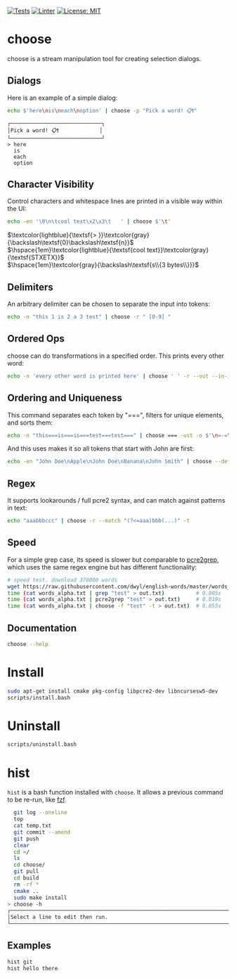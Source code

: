 [![Tests](https://github.com/jagprog5/choose/actions/workflows/tests.yml/badge.svg)](https://github.com/jagprog5/choose/actions/workflows/tests.yml)
[![Linter](https://github.com/jagprog5/choose/actions/workflows/cpp-linter.yml/badge.svg)](https://github.com/jagprog5/choose/actions/workflows/cpp-linter.yml)
[![License: MIT](https://img.shields.io/badge/License-MIT-yellow.svg)](https://opensource.org/licenses/MIT)

# choose

choose is a stream manipulation tool for creating selection dialogs.
## Dialogs

Here is an example of a simple dialog:

```bash
echo $'here\nis\neach\noption' | choose -p "Pick a word! 📋❗"
```
```
┌─────────────────────────────┐
│Pick a word! 📋❗             │
└─────────────────────────────┘
> here
  is
  each
  option
```
## Character Visibility

Control characters and whitespace lines are printed in a visible way within the UI:

```bash
echo -en '\0\n\tcool text\x2\x3\t   ' | choose $'\t'
```

[comment]: <> (this formatting + colors looks reasonable locally + various github themes)

$\textcolor{lightblue}{\textsf{> }}\textcolor{gray}{\backslash\textsf{0}\backslash\textsf{n}}$  
$\hspace{1em}\textcolor{lightblue}{\textsf{cool text}}\textcolor{gray}{\textsf{STXETX}}$  
$\hspace{1em}\textcolor{gray}{\backslash\textsf{s\\{3 bytes\\}}}$

## Delimiters

An arbitrary delimiter can be chosen to separate the input into tokens:

```bash
echo -n "this 1 is 2 a 3 test" | choose -r " [0-9] "
```
## Ordered Ops

choose can do transformations in a specified order. This prints every other word:

```bash
echo -n 'every other word is printed here' | choose ' ' -r --out --in-index=after -f '[02468]$' --sub '(.*) [0-9]+' '$1'
```

## Ordering and Uniqueness

This command separates each token by "===", filters for unique elements, and sorts them:

```bash
echo -n "this===is===is===test===test===" | choose === -ust -o $'\n=-=\n'
```

And this uses makes it so all tokens that start with John are first:

```bash
echo -en "John Doe\nApple\nJohn Doe\nBanana\nJohn Smith" | choose --defined-sort-z '^John' -r
```

## Regex

It supports lookarounds / full pcre2 syntax, and can match against patterns in text:

```bash
echo "aaabbbccc" | choose -r --match "(?<=aaa)bbb(...)" -t
```
## Speed

For a simple grep case, its speed is slower but comparable to [pcre2grep](https://www.pcre.org/current/doc/html/pcre2grep.html), which uses the same regex engine but has different functionality:

```bash
# speed test. download 370000 words
wget https://raw.githubusercontent.com/dwyl/english-words/master/words_alpha.txt
time (cat words_alpha.txt | grep "test" > out.txt)          # 0.005s
time (cat words_alpha.txt | pcre2grep "test" > out.txt)     # 0.019s
time (cat words_alpha.txt | choose -f "test" -t > out.txt)  # 0.055s
```
## Documentation

```bash
choose --help
```
# Install

```bash
sudo apt-get install cmake pkg-config libpcre2-dev libncursesw5-dev
scripts/install.bash
```
# Uninstall

```bash
scripts/uninstall.bash
```
# hist

`hist` is a bash function installed with `choose`. It allows a previous command to be re-run, like [fzf](https://github.com/junegunn/fzf).

```bash
  git log --oneline
  top
  cat temp.txt
  git commit --amend
  git push
  clear
  cd ~/
  ls
  cd choose/
  git pull
  cd build
  rm -rf *
  cmake ..
  sudo make install
> choose -h
┌────────────────────────────────────────────────────────────────────────────────┐
│Select a line to edit then run.                                                 │
└────────────────────────────────────────────────────────────────────────────────┘
```
## Examples

```bash
hist git
hist hello there
```
